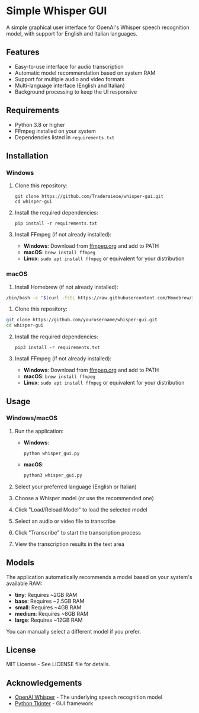 # Simple Whisper GUI

A simple graphical user interface for OpenAI's Whisper speech recognition model, with support for English and Italian languages.

## Features

- Easy-to-use interface for audio transcription
- Automatic model recommendation based on system RAM
- Support for multiple audio and video formats
- Multi-language interface (English and Italian)
- Background processing to keep the UI responsive

## Requirements

- Python 3.8 or higher
- FFmpeg installed on your system
- Dependencies listed in `requirements.txt`

## Installation

### Windows
1. Clone this repository:
   ```
   git clone https://github.com/Traderaiexe/whisper-gui.git
   cd whisper-gui
   ```

2. Install the required dependencies:
   ```
   pip install -r requirements.txt
   ```

3. Install FFmpeg (if not already installed):
   - **Windows**: Download from [ffmpeg.org](https://ffmpeg.org/download.html) and add to PATH
   - **macOS**: `brew install ffmpeg`
   - **Linux**: `sudo apt install ffmpeg` or equivalent for your distribution

### macOS
1. Install Homebrew (if not already installed):
```bash
/bin/bash -c "$(curl -fsSL https://raw.githubusercontent.com/Homebrew/install/HEAD/install.sh)"
```

1. Clone this repository:
```bash
git clone https://github.com/yourusername/whisper-gui.git
cd whisper-gui
```

2. Install the required dependencies:
   ```
   pip3 install -r requirements.txt
   ```

3. Install FFmpeg (if not already installed):
   - **Windows**: Download from [ffmpeg.org](https://ffmpeg.org/download.html) and add to PATH
   - **macOS**: `brew install ffmpeg`
   - **Linux**: `sudo apt install ffmpeg` or equivalent for your distribution

## Usage

### Windows/macOS
1. Run the application:
   - **Windows**:
     ```
     python whisper_gui.py
     ```
   - **macOS**:
     ```bash
     python3 whisper_gui.py
     ```

2. Select your preferred language (English or Italian)
3. Choose a Whisper model (or use the recommended one)
4. Click "Load/Reload Model" to load the selected model
5. Select an audio or video file to transcribe
6. Click "Transcribe" to start the transcription process
7. View the transcription results in the text area

## Models

The application automatically recommends a model based on your system's available RAM:

- **tiny**: Requires ~2GB RAM
- **base**: Requires ~2.5GB RAM
- **small**: Requires ~4GB RAM
- **medium**: Requires ~8GB RAM
- **large**: Requires ~12GB RAM

You can manually select a different model if you prefer.

## License

MIT License - See LICENSE file for details.

## Acknowledgements

- [OpenAI Whisper](https://github.com/openai/whisper) - The underlying speech recognition model
- [Python Tkinter](https://docs.python.org/3/library/tkinter.html) - GUI framework

